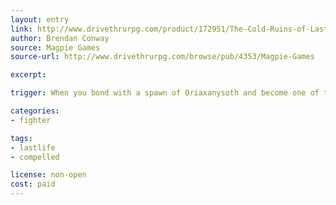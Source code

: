 ```yaml
---
layout: entry
link: http://www.drivethrurpg.com/product/172951/The-Cold-Ruins-of-Lastlife
author: Brendan Conway
source: Magpie Games
source-url: http://www.drivethrurpg.com/browse/pub/4353/Magpie-Games

excerpt:

trigger: When you bond with a spawn of Oriaxanysoth and become one of the Broken...

categories:
- fighter

tags:
- lastlife
- compelled

license: non-open
cost: paid
---
```


